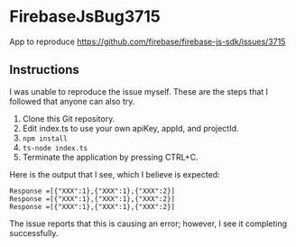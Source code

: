 # FirebaseJsBug3715
App to reproduce https://github.com/firebase/firebase-js-sdk/issues/3715

## Instructions

I was unable to reproduce the issue myself.
These are the steps that I followed that anyone can also try.

1. Clone this Git repository.
1. Edit index.ts to use your own apiKey, appId, and projectId.
1. `npm install`
1. `ts-node index.ts`
1. Terminate the application by pressing CTRL+C.

Here is the output that I see, which I believe is expected:

```
Response =[{"XXX":1},{"XXX":1},{"XXX":2}]
Response =[{"XXX":1},{"XXX":1},{"XXX":2}]
Response =[{"XXX":1},{"XXX":1},{"XXX":2}]
```

The issue reports that this is causing an error; however, I see it completing successfully.
